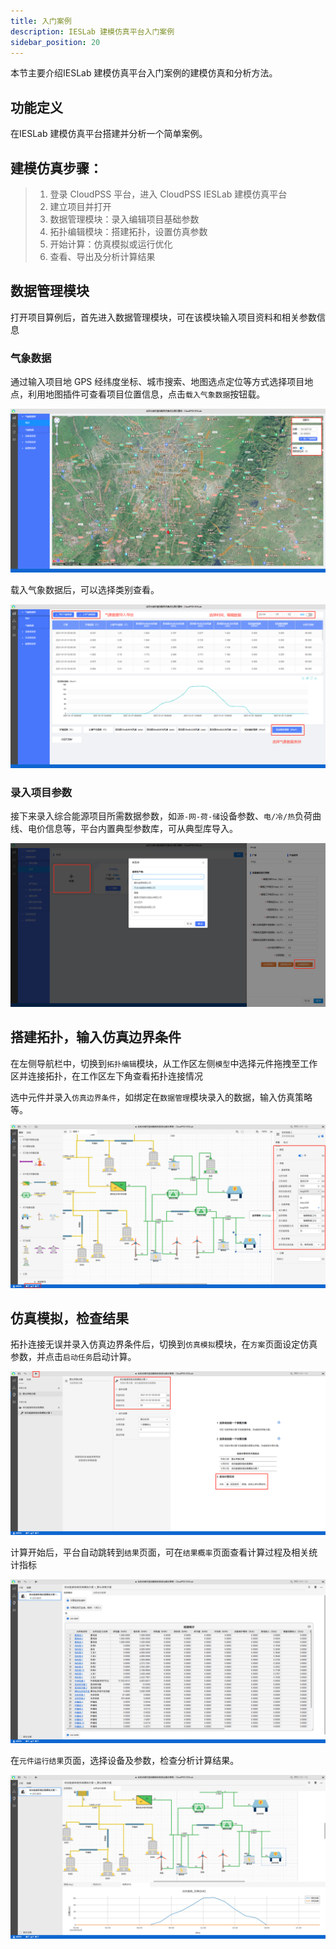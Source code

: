 ```yaml
---
title: 入门案例
description: IESLab 建模仿真平台入门案例
sidebar_position: 20
---
```


本节主要介绍IESLab 建模仿真平台入门案例的建模仿真和分析方法。

## 功能定义

在IESLab 建模仿真平台搭建并分析一个简单案例。




## 建模仿真步骤：
> 1.	登录 CloudPSS 平台，进入 CloudPSS IESLab 建模仿真平台
> 2.	建立项目并打开
> 3.	数据管理模块：录入编辑项目基础参数
> 4.	拓扑编辑模块：搭建拓扑，设置仿真参数
> 5.	开始计算：仿真模拟或运行优化
> 6.	查看、导出及分析计算结果

## 数据管理模块

打开项目算例后，首先进入数据管理模块，可在该模块输入项目资料和相关参数信息

### 气象数据

通过输入项目地 GPS 经纬度坐标、城市搜索、地图选点定位等方式选择项目地点，利用地图插件可查看项目位置信息，点击`载入气象数据`按钮载。

![气象数据](./meteoro.png "气象数据")


载入气象数据后，可以选择类别查看。

![气象数据1](./meteoro1.png "气象数据1")

### 录入项目参数

接下来录入综合能源项目所需数据参数，如`源-网-荷-储`设备参数、`电/冷/热`负荷曲线、电价信息等，平台内置典型参数库，可从典型库导入。

![设备](./device.png "设备")

## 搭建拓扑，输入仿真边界条件

在左侧导航栏中，切换到`拓扑编辑`模块，从工作区左侧`模型`中选择元件拖拽至工作区并连接拓扑，在工作区左下角查看拓扑连接情况

选中元件并录入`仿真边界条件`，如绑定在`数据管理`模块录入的数据，输入仿真策略等。

![拓扑](./topo.png "拓扑")

## 仿真模拟，检查结果

拓扑连接无误并录入仿真边界条件后，切换到`仿真模拟`模块，在`方案`页面设定仿真参数，并点击`启动任务`启动计算。

![仿真](./sim.png "仿真")


计算开始后，平台自动跳转到`结果`页面，可在`结果概率`页面查看计算过程及相关统计指标

![结果](./result.png "结果")

在`元件运行结果`页面，选择设备及参数，检查分析计算结果。

![结果1](./result1.png "结果1")